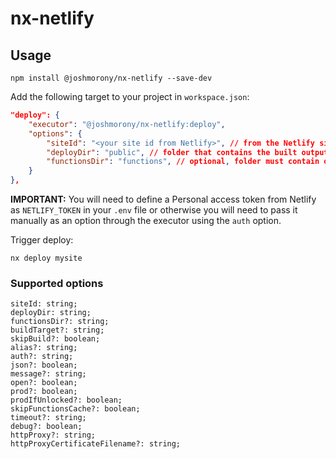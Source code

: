 # nx-netlify

## Usage

```
npm install @joshmorony/nx-netlify --save-dev
```

Add the following target to your project in `workspace.json`:

```json
"deploy": {
    "executor": "@joshmorony/nx-netlify:deploy",
    "options": {
        "siteId": "<your site id from Netlify>", // from the Netlify site you want to deploy to
        "deployDir": "public", // folder that contains the built output to be deployed
        "functionsDir": "functions", // optional, folder must contain only compiled lambda functions
    }
},
```

**IMPORTANT:** You will need to define a Personal access token from Netlify as `NETLIFY_TOKEN` in your `.env` file or otherwise you will need to pass it manually as an option through the executor using the `auth` option.

Trigger deploy:

```
nx deploy mysite
```

### Supported options

```
siteId: string;
deployDir: string;
functionsDir?: string;
buildTarget?: string;
skipBuild?: boolean;
alias?: string;
auth?: string;
json?: boolean;
message?: string;
open?: boolean;
prod?: boolean;
prodIfUnlocked?: boolean;
skipFunctionsCache?: boolean;
timeout?: string;
debug?: boolean;
httpProxy?: string;
httpProxyCertificateFilename?: string;
```
